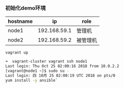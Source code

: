 ### 初始化demo环境

| hostname |       ip     | role   |
| ---------|  ------------| -------|
|   node1  | 192.168.59.1 | 管理机  | 
|   node2  | 192.168.59.2 | 被管理机| 

`vagrant up`

```bash
➜  vagrant-cluster vagrant ssh node1
Last login: Thu Oct 25 02:00:16 2018 from 10.0.2.2
[vagrant@node1 ~]$ sudo su -
Last login: 四 10月 25 02:00:19 UTC 2018 on pts/0
yum install -y ansible`
```
